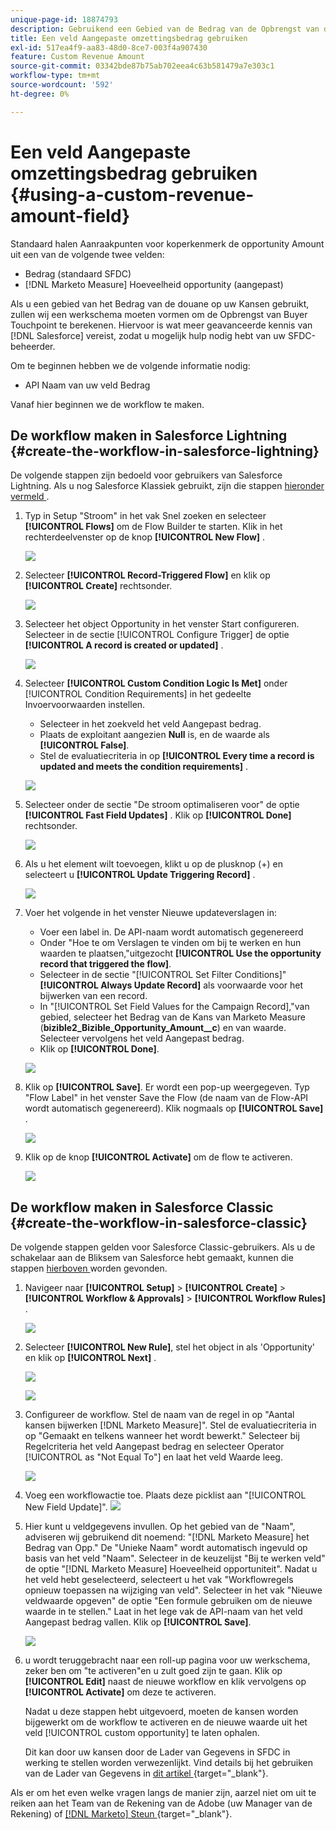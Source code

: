 ```yaml
---
unique-page-id: 18874793
description: Gebruikend een Gebied van de Bedrag van de Opbrengst van de Douane -  [!DNL Marketo Measure]
title: Een veld Aangepaste omzettingsbedrag gebruiken
exl-id: 517ea4f9-aa83-48d0-8ce7-003f4a907430
feature: Custom Revenue Amount
source-git-commit: 03342bde87b75ab702eea4c63b581479a7e303c1
workflow-type: tm+mt
source-wordcount: '592'
ht-degree: 0%

---
```


# Een veld Aangepaste omzettingsbedrag gebruiken {#using-a-custom-revenue-amount-field}

Standaard halen Aanraakpunten voor koperkenmerk de opportunity Amount uit een van de volgende twee velden:

* Bedrag (standaard SFDC)
* [!DNL Marketo Measure] Hoeveelheid opportunity (aangepast)

Als u een gebied van het Bedrag van de douane op uw Kansen gebruikt, zullen wij een werkschema moeten vormen om de Opbrengst van Buyer Touchpoint te berekenen. Hiervoor is wat meer geavanceerde kennis van [!DNL Salesforce] vereist, zodat u mogelijk hulp nodig hebt van uw SFDC-beheerder.

Om te beginnen hebben we de volgende informatie nodig:

* API Naam van uw veld Bedrag

Vanaf hier beginnen we de workflow te maken.

## De workflow maken in Salesforce Lightning {#create-the-workflow-in-salesforce-lightning}

De volgende stappen zijn bedoeld voor gebruikers van Salesforce Lightning. Als u nog Salesforce Klassiek gebruikt, zijn die stappen [ hieronder vermeld ](#create-the-workflow-in-salesforce-classic).

1. Typ in Setup &quot;Stroom&quot; in het vak Snel zoeken en selecteer **[!UICONTROL Flows]** om de Flow Builder te starten. Klik in het rechterdeelvenster op de knop **[!UICONTROL New Flow]** .

   ![](assets/using-a-custom-revenue-amount-field-1.png)

1. Selecteer **[!UICONTROL Record-Triggered Flow]** en klik op **[!UICONTROL Create]** rechtsonder.

   ![](assets/using-a-custom-revenue-amount-field-2.png)

1. Selecteer het object Opportunity in het venster Start configureren. Selecteer in de sectie [!UICONTROL Configure Trigger] de optie **[!UICONTROL A record is created or updated]** .

   ![](assets/using-a-custom-revenue-amount-field-3.png)

1. Selecteer **[!UICONTROL Custom Condition Logic Is Met]** onder [!UICONTROL Condition Requirements] in het gedeelte Invoervoorwaarden instellen.
   * Selecteer in het zoekveld het veld Aangepast bedrag.
   * Plaats de exploitant aangezien **Null** is, en de waarde als **[!UICONTROL False]**.
   * Stel de evaluatiecriteria in op **[!UICONTROL Every time a record is updated and meets the condition requirements]** .

   ![](assets/using-a-custom-revenue-amount-field-4.png)

1. Selecteer onder de sectie &quot;De stroom optimaliseren voor&quot; de optie **[!UICONTROL Fast Field Updates]** . Klik op **[!UICONTROL Done]** rechtsonder.

   ![](assets/using-a-custom-revenue-amount-field-5.png)

1. Als u het element wilt toevoegen, klikt u op de plusknop (+) en selecteert u **[!UICONTROL Update Triggering Record]** .

   ![](assets/using-a-custom-revenue-amount-field-6.png)

1. Voer het volgende in het venster Nieuwe updateverslagen in:

   * Voer een label in. De API-naam wordt automatisch gegenereerd
   * Onder &quot;Hoe te om Verslagen te vinden om bij te werken en hun waarden te plaatsen,&quot;uitgezocht **[!UICONTROL Use the opportunity record that triggered the flow]**.
   * Selecteer in de sectie &quot;[!UICONTROL Set Filter Conditions]&quot; **[!UICONTROL Always Update Record]** als voorwaarde voor het bijwerken van een record.
   * In &quot;[!UICONTROL Set Field Values for the Campaign Record],&quot;van gebied, selecteer het Bedrag van de Kans van Marketo Measure (**bizible2_Bizible_Opportunity_Amount__c**) en van waarde. Selecteer vervolgens het veld Aangepast bedrag.
   * Klik op **[!UICONTROL Done]**.

   ![](assets/using-a-custom-revenue-amount-field-7.png)

1. Klik op **[!UICONTROL Save]**. Er wordt een pop-up weergegeven. Typ &quot;Flow Label&quot; in het venster Save the Flow (de naam van de Flow-API wordt automatisch gegenereerd). Klik nogmaals op **[!UICONTROL Save]** .

   ![](assets/using-a-custom-revenue-amount-field-8.png)

1. Klik op de knop **[!UICONTROL Activate]** om de flow te activeren.

   ![](assets/using-a-custom-revenue-amount-field-9.png)

## De workflow maken in Salesforce Classic {#create-the-workflow-in-salesforce-classic}

De volgende stappen gelden voor Salesforce Classic-gebruikers. Als u de schakelaar aan de Bliksem van Salesforce hebt gemaakt, kunnen die stappen [ hierboven ](#create-the-workflow-in-salesforce-lightning) worden gevonden.

1. Navigeer naar **[!UICONTROL Setup]** > **[!UICONTROL Create]** > **[!UICONTROL Workflow & Approvals]** > **[!UICONTROL Workflow Rules]** .

   ![](assets/using-a-custom-revenue-amount-field-10.png)

1. Selecteer **[!UICONTROL New Rule]**, stel het object in als &#39;Opportunity&#39; en klik op **[!UICONTROL Next]** .

   ![](assets/using-a-custom-revenue-amount-field-11.png)

   ![](assets/using-a-custom-revenue-amount-field-12.png)

1. Configureer de workflow. Stel de naam van de regel in op &quot;Aantal kansen bijwerken [!DNL Marketo Measure]&quot;. Stel de evaluatiecriteria in op &quot;Gemaakt en telkens wanneer het wordt bewerkt.&quot; Selecteer bij Regelcriteria het veld Aangepast bedrag en selecteer Operator [!UICONTROL as "Not Equal To"] en laat het veld Waarde leeg.

   ![](assets/using-a-custom-revenue-amount-field-13.png)

1. Voeg een workflowactie toe. Plaats deze picklist aan &quot;[!UICONTROL New Field Update]&quot;.
   ![](assets/using-a-custom-revenue-amount-field-14.png)

1. Hier kunt u veldgegevens invullen. Op het gebied van de &quot;Naam&quot;, adviseren wij gebruikend dit noemend: &quot;[!DNL Marketo Measure] het Bedrag van Opp.&quot; De &quot;Unieke Naam&quot; wordt automatisch ingevuld op basis van het veld &quot;Naam&quot;. Selecteer in de keuzelijst &quot;Bij te werken veld&quot; de optie &quot;[!DNL Marketo Measure] Hoeveelheid opportuniteit&quot;. Nadat u het veld hebt geselecteerd, selecteert u het vak &quot;Workflowregels opnieuw toepassen na wijziging van veld&quot;. Selecteer in het vak &quot;Nieuwe veldwaarde opgeven&quot; de optie &quot;Een formule gebruiken om de nieuwe waarde in te stellen.&quot; Laat in het lege vak de API-naam van het veld Aangepast bedrag vallen. Klik op **[!UICONTROL Save]**.

   ![](assets/using-a-custom-revenue-amount-field-15.png)

1. u wordt teruggebracht naar een roll-up pagina voor uw werkschema, zeker ben om &quot;te activeren&quot;en u zult goed zijn te gaan. Klik op **[!UICONTROL Edit]** naast de nieuwe workflow en klik vervolgens op **[!UICONTROL Activate]** om deze te activeren.

   Nadat u deze stappen hebt uitgevoerd, moeten de kansen worden bijgewerkt om de workflow te activeren en de nieuwe waarde uit het veld [!UICONTROL custom opportunity] te laten ophalen.

   Dit kan door uw kansen door de Lader van Gegevens in SFDC in werking te stellen worden verwezenlijkt. Vind details bij het gebruiken van de Lader van Gegevens in [ dit artikel ](/help/advanced-marketo-measure-features/custom-revenue-amount/using-data-loader-to-update-marketo-measure-custom-amount-field.md){target="_blank"}.

Als er om het even welke vragen langs de manier zijn, aarzel niet om uit te reiken aan het Team van de Rekening van de Adobe (uw Manager van de Rekening) of [[!DNL Marketo]  Steun ](https://nation.marketo.com/t5/support/ct-p/Support) {target="_blank"}.
